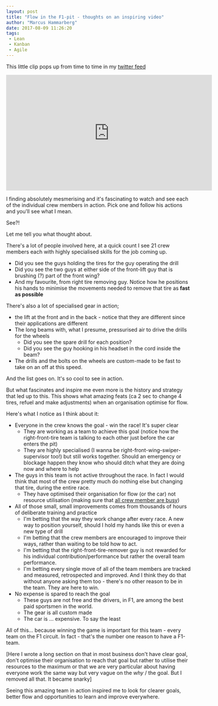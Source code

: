 ```yaml
---
layout: post
title: "Flow in the F1-pit - thoughts on an inspiring video"
author: "Marcus Hammarberg"
date: 2017-08-09 11:26:20
tags:
 - Lean
 - Kanban
 - Agile
---
```


This little clip pops up from time to time in my [twitter feed](http://twitter.com/marcusoftnet)

<iframe width="560" height="315" src="https://www.youtube.com/embed/aHSUp7msCIE" frameborder="0" allowfullscreen></iframe>

I finding absolutely mesmerising and it's fascinating to watch and see each of the individual crew members in action. Pick one and follow his actions and you'll see what I mean. 

See?!

Let me tell you what thought about.

<a name='more'></a>

There's a lot of people involved here, at a quick count I see 21 crew members each with highly specialised skills for the job coming up. 

* Did you see the guys holding the tires for the guy operating the drill
* Did you see the two guys at either side of the front-lift guy that is brushing (?) part of the front wing?
* And my favourite, from right tire removing guy. Notice how he positions his hands to minimise the movements needed to remove that tire as **fast as possible** 

There's also a lot of specialised gear in action; 

* the lift at the front and in the back - notice that they are different since their applications are different
* The long beams with, what I presume, pressurised air to drive the drills for the wheels
  * Did you see the spare drill for each position?
  * Did you see the guy hooking in his headset in the cord inside the beam?
* The drills and the bolts on the wheels are custom-made to be fast to take on an off at this speed.  

And the list goes on. It's so cool to see in action. 



But what fascinates and inspire me even more is the history and strategy that led up to this. This shows what amazing feats (ca 2 sec to change 4 tires, refuel and make adjustments) when an organisation optimise for flow. 

Here's what I notice as I think about it: 

* Everyone in the crew knows the goal - win the race! It's super clear
  * They are working as a team to achieve this goal (notice how the right-front-tire team is talking to each other just before the car enters the pit)
  * They are highly specialised (I wanna be right-front-wing-swiper-supervisor too!) but still works together. Should an emergency or blockage happen they know who should ditch what they are doing now and where to help
* The guys in this team is not active throughout the race. In fact I would think that most of the crew pretty much do nothing else but changing that tire, during the entire race. 
  * They have optimised their organisation for flow (or the car) not resource utilisation (making sure that [all crew member are busy](http://www.marcusoft.net/2017/02/comments-on-board-practices-6.html))
* All of those small, small improvements comes from thousands of hours of deliberate training and practice
  * I'm betting that the way they work change after every race. A new way to position yourself, should I hold my hands like this or even a new type of drill
  * I'm betting that the crew members are encouraged to improve their ways, rather than waiting to be told how to act.
  * I'm betting that the right-front-tire-remover guy is not rewarded for his individual contribution/performance but rather the overall team performance.
  * I'm betting every single move of all of the team members are tracked and measured, retrospected and improved. And I think they do that without anyone asking them too - there's no other reason to be in the team. They are here to win. 
* No expense is spared to reach the goal
  * These guys are not free and the drivers, in F1, are among the best paid sportsmen in the world. 
  * The gear is all custom made
  * The car is … expensive. To say the least

All of this… because winning the game is important for this team - every team on the F1 circuit. In fact - that's the number one reason to have a F1-team.

[Here I wrote a long section on that in most business don't have clear goal, don't optimise their organisation to reach that goal but rather to utilise their resources to the maximum or that we are very particular about having everyone work the same way but very vague on the *why* / the goal. But I removed all that. It became snarky]

Seeing this amazing team in action inspired me to look for clearer goals, better flow and opportunities to learn and improve everywhere. 